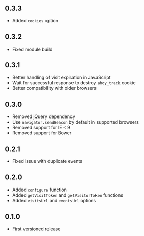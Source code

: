 ## 0.3.3

- Added `cookies` option

## 0.3.2

- Fixed module build

## 0.3.1

- Better handling of visit expiration in JavaScript
- Wait for successful response to destroy `ahoy_track` cookie
- Better compatibility with older browsers

## 0.3.0

- Removed jQuery dependency
- Use `navigator.sendBeacon` by default in supported browsers
- Removed support for IE < 9
- Removed support for Bower

## 0.2.1

- Fixed issue with duplicate events

## 0.2.0

- Added `configure` function
- Added `getVisitToken` and `getVisitorToken` functions
- Added `visitsUrl` and `eventsUrl` options

## 0.1.0

- First versioned release

